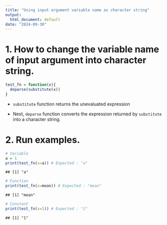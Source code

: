 ```yaml
---
title: "Using input argument variable name as character string"
output:
  html_document: default
date: "2024-09-30"
---
```


# 1. How to change the variable name of input argument into character string.


```r
test_fn = function(x){
  deparse(substitute(x))
}
```

-   `substitute` function returns the unevaluated expression

-   Next, `deparse` function converts the expression returned by `substitute` into a character string.


# 2. Run examples.
```r
# Variable
a = 1
print(test_fn(x=a)) # Expected : "a"
```

```
## [1] "a"
```

```r
# Function
print(test_fn(x=mean)) # Expected : "mean"
```

```
## [1] "mean"
```

```r
# Constant
print(test_fn(x=1)) # Expected : "1"
```

```
## [1] "1"
```




